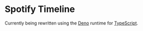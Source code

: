# Spotify Timeline
Currently being rewritten using the [Deno](https://deno.land/) runtime for [TypeScript](https://www.typescriptlang.org/).